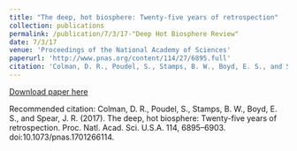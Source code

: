 ```yaml
---
title: "The deep, hot biosphere: Twenty-five years of retrospection"
collection: publications
permalink: /publication/7/3/17-"Deep Hot Biosphere Review"
date: 7/3/17
venue: 'Proceedings of the National Academy of Sciences'
paperurl: 'http://www.pnas.org/content/114/27/6895.full'
citation: 'Colman, D. R., Poudel, S., Stamps, B. W., Boyd, E. S., and Spear, J. R. (2017). The deep, hot biosphere: Twenty-five years of retrospection. Proc. Natl. Acad. Sci. U.S.A. 114, 6895–6903. doi:10.1073/pnas.1701266114.'
---
```


<a href='http://www.pnas.org/content/114/27/6895.full'>Download paper here</a>

Recommended citation: Colman, D. R., Poudel, S., Stamps, B. W., Boyd, E. S., and Spear, J. R. (2017). The deep, hot biosphere: Twenty-five years of retrospection. Proc. Natl. Acad. Sci. U.S.A. 114, 6895–6903. doi:10.1073/pnas.1701266114.